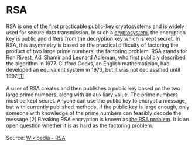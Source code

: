 RSA
===

RSA is one of the first practicable [public-key cryptosystems](http://en.wikipedia.org/wiki/Public-key_cryptography) and is widely used for secure data transmission. In such a [cryptosystem](http://en.wikipedia.org/wiki/Cryptosystem]), the encryption key is public and differs from the decryption key which is kept secret. In RSA, this asymmetry is based on the practical difficulty of factoring the product of two large prime numbers, the factoring problem. RSA stands for Ron Rivest, Adi Shamir and Leonard Adleman, who first publicly described the algorithm in 1977. Clifford Cocks, an English mathematician, had developed an equivalent system in 1973, but it was not declassified until 1997.[\[1\]](http://en.wikipedia.org/wiki/RSA_(cryptosystem)#cite_note-1)
<br /> <br />
A user of RSA creates and then publishes a public key based on the two large prime numbers, along with an auxiliary value. The prime numbers must be kept secret. Anyone can use the public key to encrypt a message, but with currently published methods, if the public key is large enough, only someone with knowledge of the prime numbers can feasibly decode the message.[2] Breaking RSA encryption is known as [the RSA problem](http://en.wikipedia.org/wiki/RSA_problem). It is an open question whether it is as hard as the factoring problem.
<br /><br />
Source: [Wikipedia - RSA](http://en.wikipedia.org/wiki/RSA_(cryptosystem))
